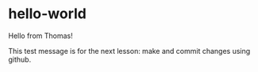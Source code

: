 # hello-world

Hello from Thomas!

This test message is for the next lesson: make and commit changes using github.
